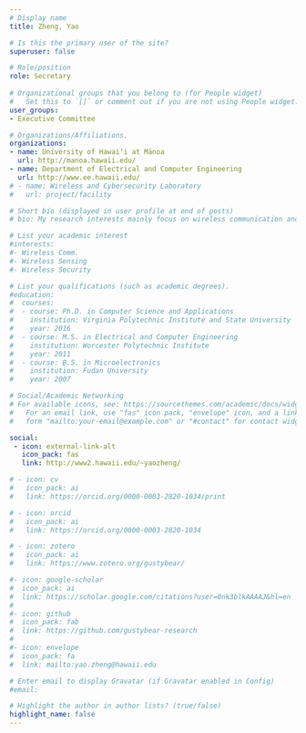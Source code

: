 ```yaml
---
# Display name
title: Zheng, Yao

# Is this the primary user of the site?
superuser: false

# Role/position
role: Secretary
  
# Organizational groups that you belong to (for People widget)
#   Set this to `[]` or comment out if you are not using People widget.
user_groups:
- Executive Committee

# Organizations/Affiliations.
organizations:
- name: University of Hawaiʻi at Mānoa
  url: http://manoa.hawaii.edu/
- name: Department of Electrical and Computer Engineering
  url: http://www.ee.hawaii.edu/
# - name: Wireless and Cybersecurity Laboratory
#   url: project/facility

# Short bio (displayed in user profile at end of posts)
# bio: My research interests mainly focus on wireless communication and cybersecurity.

# List your academic interest
#interests:
#- Wireless Comm.
#- Wireless Sensing
#- Wireless Security

# List your qualifications (such as academic degrees).
#education:
#  courses:
#  - course: Ph.D. in Computer Science and Applications
#    institution: Virginia Polytechnic Institute and State University
#    year: 2016
#  - course: M.S. in Electrical and Computer Engineering
#    institution: Worcester Polytechnic Institute
#    year: 2011
#  - course: B.S. in Microelectronics
#    institution: Fudan University
#    year: 2007

# Social/Academic Networking
# For available icons, see: https://sourcethemes.com/academic/docs/widgets/#icons
#   For an email link, use "fas" icon pack, "envelope" icon, and a link in the
#   form "mailto:your-email@example.com" or "#contact" for contact widget.

social:
 - icon: external-link-alt
   icon_pack: fas
   link: http://www2.hawaii.edu/~yaozheng/

# - icon: cv
#   icon_pack: ai
#   link: https://orcid.org/0000-0003-2820-1034/print

# - icon: orcid
#   icon_pack: ai
#   link: https://orcid.org/0000-0003-2820-1034

# - icon: zotero
#   icon_pack: ai
#   link: https://www.zotero.org/gustybear/

#- icon: google-scholar
#  icon_pack: ai
#  link: https://scholar.google.com/citations?user=0nk3blkAAAAJ&hl=en
#
#- icon: github
#  icon_pack: fab
#  link: https://github.com/gustybear-research
#
#- icon: envelope
#  icon_pack: fa
#  link: mailto:yao.zheng@hawaii.edu

# Enter email to display Gravatar (if Gravatar enabled in Config)
#email:

# Highlight the author in author lists? (true/false)
highlight_name: false
---
```

